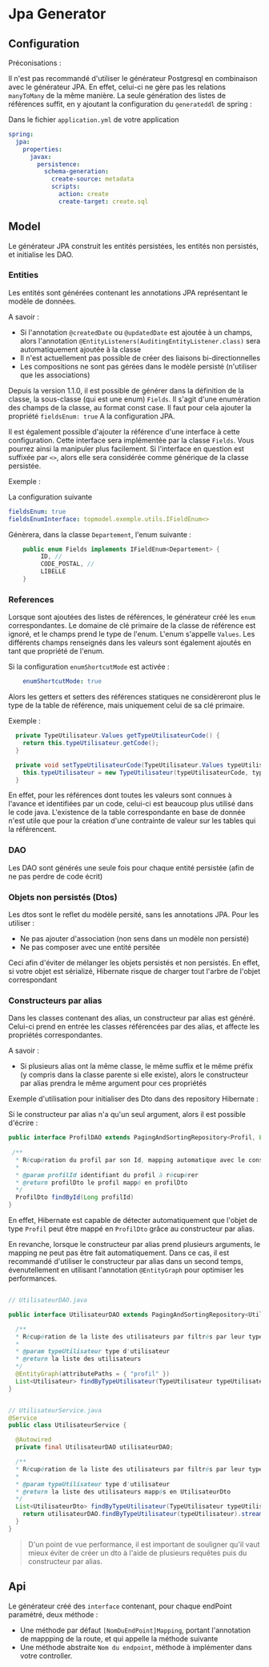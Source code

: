 # Jpa Generator

## Configuration

Préconisations :

Il n'est pas recommandé d'utiliser le générateur Postgresql en combinaison avec le générateur JPA. En effet, celui-ci ne gère pas les relations `manyToMany` de la même manière. La seule génération des listes de références suffit, en y ajoutant la configuration du `generateddl` de spring :

Dans le fichier `application.yml` de votre application

```yaml
spring:
  jpa:
    properties:
      javax:
        persistence:
          schema-generation:
            create-source: metadata
            scripts:
              action: create
              create-target: create.sql
```

## Model

Le générateur JPA construit les entités persistées, les entités non persistés, et initialise les DAO.

### Entities

Les entités sont générées contenant les annotations JPA représentant le modèle de données.

A savoir :

- Si l'annotation `@createdDate` ou `@updatedDate` est ajoutée à un champs, alors l'annotation `@EntityListeners(AuditingEntityListener.class)` sera automatiquement ajoutée à la classe
- Il n'est actuellement pas possible de créer des liaisons bi-directionnelles
- Les compositions ne sont pas gérées dans le modèle persisté (n'utiliser que les associations)

Depuis la version 1.1.0, il est possible de générer dans la définition de la classe, la sous-classe (qui est une enum) `Fields`. Il s'agit d'une enumération des champs de la classe, au format const case.
Il faut pour cela ajouter la propriété `fieldsEnum: true` A la configuration JPA.

Il est également possible d'ajouter la référence d'une interface à cette configuration. Cette interface sera implémentée par la classe `Fields`. Vous pourrez ainsi la manipuler plus facilement. Si l'interface en question est suffixée par `<>`, alors elle sera considérée comme générique de la classe persistée.

Exemple :

La configuration suivante

```yaml
fieldsEnum: true
fieldsEnumInterface: topmodel.exemple.utils.IFieldEnum<>
```

Génèrera, dans la classe `Departement`, l'enum suivante :

```java
    public enum Fields implements IFieldEnum<Departement> {
         ID, //
         CODE_POSTAL, //
         LIBELLE
    }
```

### References

Lorsque sont ajoutées des listes de références, le générateur créé les `enum` correspondantes. Le domaine de clé primaire de la classe de référence est ignoré, et le champs prend le type de l'enum. L'enum s'appelle `Values`. Les différents champs renseignés dans les valeurs sont également ajoutés en tant que propriété de l'enum.

Si la configuration `enumShortcutMode` est activée :

```yaml
    enumShortcutMode: true
```

Alors les getters et setters des références statiques ne considèreront plus le type de la table de référence, mais uniquement celui de sa clé primaire.

Exemple :

```java
  private TypeUtilisateur.Values getTypeUtilisateurCode() {
    return this.typeUtilisateur.getCode();
  }

  private void setTypeUtilisateurCode(TypeUtilisateur.Values typeUtilisateurCode) {
    this.typeUtilisateur = new TypeUtilisateur(typeUtilisateurCode, typeUtilisateurCode.getLibelle());
  }
```

En effet, pour les références dont toutes les valeurs sont connues à l'avance et identifiées par un code, celui-ci est beaucoup plus utilisé dans le code java. L'existence de la table correspondante en base de donnée n'est utile que pour la création d'une contrainte de valeur sur les tables qui la référencent.

### DAO

Les DAO sont générés une seule fois pour chaque entité persistée (afin de ne pas perdre de code écrit)

### Objets non persistés (Dtos)

Les dtos sont le reflet du modèle persité, sans les annotations JPA. Pour les utiliser :

- Ne pas ajouter d'association (non sens dans un modèle non persisté)
- Ne pas composer avec une entité persitée

Ceci afin d'éviter de mélanger les objets persistés et non persistés. En effet, si votre objet est sérializé, Hibernate risque de charger tout l'arbre de l'objet correspondant

### Constructeurs par alias

Dans les classes contenant des alias, un constructeur par alias est généré. Celui-ci prend en entrée les classes référencées par des alias, et affecte les propriétés correspondantes.

A savoir :

- Si plusieurs alias ont la même classe, le même suffix et le même préfix (y compris dans la classe parente si elle existe), alors le constructeur par alias prendra le même argument pour ces propriétés

Exemple d'utilisation pour initialiser des Dto dans des repository Hibernate :

Si le constructeur par alias n'a qu'un seul argument, alors il est possible d'écrire :

```java
public interface ProfilDAO extends PagingAndSortingRepository<Profil, Long> {
 
 /**
  * Récupération du profil par son Id, mapping automatique avec le constructeur par alias
  *
  * @param profilId identifiant du profil à récupérer
  * @return profilDto le profil mappé en profilDto
  */
  ProfilDto findById(Long profilId)
}
```

En effet, Hibernate est capable de détecter automatiquement que l'objet de type `Profil` peut être mappé en `ProfilDto` grâce au constructeur par alias.

En revanche, lorsque le constructeur par alias prend plusieurs arguments, le mapping ne peut pas être fait automatiquement. Dans ce cas, il est recommandé d'utiliser le constructeur par alias dans un second temps, évenutellement en utilisant l'annotation `@EntityGraph` pour optimiser les performances.

```java

// UtilisateurDAO.java

public interface UtilisateurDAO extends PagingAndSortingRepository<Utilisateur, Long> {

  /**
  * Récupération de la liste des utilisateurs par filtrés par leur type
  *
  * @param typeUtilisateur type d'utilisateur
  * @return la liste des utilisateurs
  */
  @EntityGraph(attributePaths = { "profil" })
  List<Utilisateur> findByTypeUtilisateur(TypeUtilisateur typeUtilisateur);
}
```

```java

// UtilisateurService.java
@Service
public class UtilisateurService {

  @Autowired
  private final UtilisateurDAO utilisateurDAO;

  /**
  * Récupération de la liste des utilisateurs par filtrés par leur type
  *
  * @param typeUtilisateur type d'utilisateur
  * @return la liste des utilisateurs mappés en UtilisateurDto
  */
  List<UtilisateurDto> findByTypeUtilisateur(TypeUtilisateur typeUtilisateur){
    return utilisateurDAO.findByTypeUtilisateur(typeUtilisateur).stream().map(uti -> new UtilisateurDto(uti, uti.getProfil()));
  }
}
```

> D'un point de vue performance, il est important de souligner qu'il vaut mieux éviter de créer un dto à l'aide de plusieurs requêtes puis du constructeur par alias.

## Api

Le générateur créé des `interface` contenant, pour chaque endPoint paramétré, deux méthode :

- Une méthode par défaut `[NomDuEndPoint]Mapping`, portant l'annotation de mappping de la route, et qui appelle la méthode suivante
- Une méthode abstraite `Nom du endpoint`, méthode à implémenter dans votre controller.

